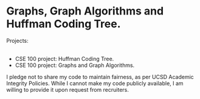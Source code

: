 # Graphs, Graph Algorithms and Huffman Coding Tree. <br>
Projects:<br>
<br>
- CSE 100 project: Huffman Coding Tree. <br>
- CSE 100 project: Graphs and Graph Algorithms. <br>

I pledge not to share my code to maintain fairness, as per UCSD Academic Integrity Policies. While I cannot make my code publicly available, I am willing to provide it upon request from recruiters. <br>
